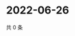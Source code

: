 # 2022-06-26

共 0 条

<!-- BEGIN WEIBO -->
<!-- 最后更新时间 Sun Jun 26 2022 20:07:49 GMT+0800 (China Standard Time) -->

<!-- END WEIBO -->
